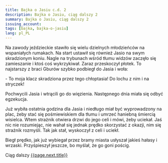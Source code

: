 ```yaml
---
title: Bajka o Jasiu c.d. 2
description: Bajka o Jasiu, ciąg dalszy 2
summary: Bajka o Jasiu, ciąg dalszy 2
issuing_account: 
tags: [bajka, bajka-o-jasiu]
lang: pl_PL
---
```


Na zawody jeździeckie stawiło się wielu dzielnych młodzieńców na wspaniałych rumakach. 
Na start ustawił się również Jasio na swym skradzionym koniu. 
Nagle na trybunach wśród tłumu widzów zaczęło się zamieszanie i ktoś coś wykrzykiwał. Zaraz przeskoczył płotek. To najstarszy z braci Gburów szybko podbiegł do Jasia i woła: 

\- To moja klacz skradziona przez tego chłoptasia! Do lochu z nim i na stryczek!

Pochwycili Jasia i wtrącili go do więzienia.
Następnego dnia miała się odbyć egzekucja. 

Już wybiła ostatnia godzina dla Jasia i niedługo miał być wyprowadzony na plac, żeby stać się pośmiewiskiem dla tłumu i umrzeć haniebną śmiercią wisielca.
Wtem strażnik otwiera drzwi do jego celi i mówi, żeby uciekał. Jaś nic nie rozumiejąc, nie wahał się jednak prędko skorzystać z okazji, nim się strażnik rozmyśli. Tak jak stał, wyskoczył z celi i uciekł.

Biegł prędko, jak już wybiegał przez bramy miasta usłyszał jakieś hałasy i wrzaski. Przyśpieszył jeszcze, bo myślał, że go goni pościg.

Ciąg dalszy <a href="{{ page.next.url }}">{{page.next.title}}</a>